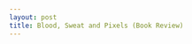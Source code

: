 ```yaml
---
layout: post
title: Blood, Sweat and Pixels (Book Review)
---
```




<!--
STRUCTURE
Intro - recently came across this book, I'm an SWE not a video game player, reflections on differences
"Miracle any game is made"
Why so hard - video games are at forefront of both art & tech
Stardew Valley -- made by solo developer
Diablo III -- recovery after disaster
mention other games
Conclusion - tip of iceberg, not possible without sacrifice
-->

<!--

NOTES
-----

Pillars of Eternity -- (I think) first successful Kickstarter
    can tie Kickstarter to crowd funded fantasy novels of Brandon Sanderson
Stardew Valley -- made by one man!!!
Diablo III -- Recovery after disaster
Shovel Knight -- Kickstarter (not the first but stil a lot of challenges), self employed (first game)

---
"It’s a miracle that any game is made." - annonymous developer, in an interview to author, in book intro

" Video games straddle the border between art and technology in a way that was barely possible just a few decades ago." - author in intro

" One surefire way to annoy a game developer is to ask, in response to discovering his or her chosen career path, what it’s like to spend all day playing video games." - author in intro

"You might not tell your friends how excruciating the process was." - author in epilogue
    (i.e., People only see the tip of the iceberg and think game development is easy)

"Is there a way to make great video games without that sort of sacrifice? Is it possible to develop a game without putting in endless hours? Will there ever be a reliable formula for making games that allows for more predictable schedules?
         
For many industry observers, the answers to those questions are: no, no, and probably not."
   - author in epilogue

"In 2010, a Japanese company called Kairosoft released a mobile phone game called Game Dev Story. In it, you manage your own development studio, trying to release a string of popular video games without going bankrupt.
You design each game by combining a genre and a style (example: “Detective Racing”) and to make progress, you’ll have to make
a series of managerial decisions involving your studio’s staff. It’s a hilarious, if simplistic take on game development." - author in epilogue

"Art is never finished, it’s just abandoned"
   - Uncharted 4

"How do you convince fans that your game will be awesome without spoiling the best parts?"
   - Uncharted 4

      
“So many of the cultural problems both within the game industry and among fans come down to a lack of realistic public understanding
    of the tribulations of development. Jason opens a crucial door into an abnormally secretive industry, in the brave hope of
    teaching us a little more about its flammable alchemy.”
—Leigh Alexander, author and tech journalist  (in praise for the book)

-->